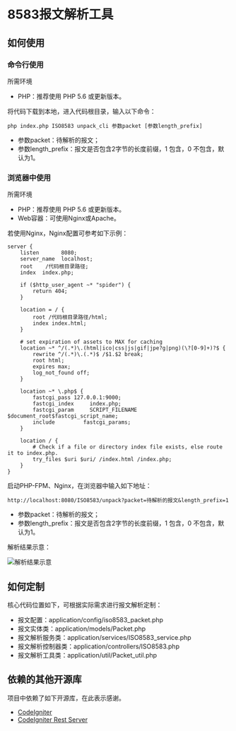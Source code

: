 # 8583报文解析工具

## 如何使用

### 命令行使用

所需环境

* PHP：推荐使用 PHP 5.6 或更新版本。

将代码下载到本地，进入代码根目录，输入以下命令：

```shell
php index.php ISO8583 unpack_cli 参数packet [参数length_prefix]
```

+ 参数packet：待解析的报文；
+ 参数length_prefix：报文是否包含2字节的长度前缀，1 包含，0 不包含，默认为1。

### 浏览器中使用

所需环境

* PHP：推荐使用 PHP 5.6 或更新版本。
* Web容器：可使用Nginx或Apache。

若使用Nginx，Nginx配置可参考如下示例：

```
server {
    listen       8080;
    server_name  localhost;
    root    /代码根目录路径;
    index  index.php;
    
    if ($http_user_agent ~* "spider") {
        return 404;
    }

    location = / {
        root /代码根目录路径/html;
        index index.html;
    }

    # set expiration of assets to MAX for caching
    location ~* ^/(.*)\.(html|ico|css|js|gif|jpe?g|png)(\?[0-9]+)?$ {
        rewrite ^/(.*)\.(.*)$ /$1.$2 break;
        root html;
        expires max;
        log_not_found off;
    }

    location ~* \.php$ {
        fastcgi_pass 127.0.0.1:9000;
        fastcgi_index     index.php;
        fastcgi_param     SCRIPT_FILENAME $document_root$fastcgi_script_name;
        include         fastcgi_params;
    }
    
    location / {
        # Check if a file or directory index file exists, else route it to index.php.
        try_files $uri $uri/ /index.html /index.php;
    }
}
```

启动PHP-FPM、Nginx，在浏览器中输入如下地址：

```
http://localhost:8080/ISO8583/unpack?packet=待解析的报文&length_prefix=1
```

+ 参数packet：待解析的报文；
+ 参数length_prefix：报文是否包含2字节的长度前缀，1 包含，0 不包含，默认为1。

解析结果示意：

![解析结果示意](http://oatuajceb.bkt.clouddn.com/15310635220875.jpg)

## 如何定制

核心代码位置如下，可根据实际需求进行报文解析定制：

* 报文配置：application/config/iso8583_packet.php
* 报文实体类：application/models/Packet.php
* 报文解析服务类：application/services/ISO8583_service.php
* 报文解析控制器类：application/controllers/ISO8583.php
* 报文解析工具类：application/util/Packet_util.php

## 依赖的其他开源库

项目中依赖了如下开源库，在此表示感谢。

* [CodeIgniter](https://github.com/bcit-ci/CodeIgniter)
* [CodeIgniter Rest Server](https://github.com/chriskacerguis/codeigniter-restserver)
